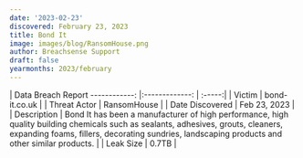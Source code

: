 ```yaml
---
date: '2023-02-23'
discovered: February 23, 2023
title: Bond It
image: images/blog/RansomHouse.png
author: Breachsense Support
draft: false
yearmonths: 2023/february
---
```



| Data Breach Report
------------:     |:-------------:    | :-----:|
| Victim      | bond-it.co.uk      | 
| Threat Actor      | RansomHouse      | 
| Date Discovered      | Feb 23, 2023      | 
| Description      | Bond It has been a manufacturer of high performance, high quality building chemicals such as sealants, adhesives, grouts, cleaners, expanding foams, fillers, decorating sundries, landscaping products and other similar products.      | 
| Leak Size      | 0.7TB      | 

